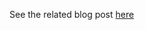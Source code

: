 See the related blog post [here](https://vladdba.com/2024/05/26/the-curious-case-of-the-truncating-nvarcharmax-variable/)